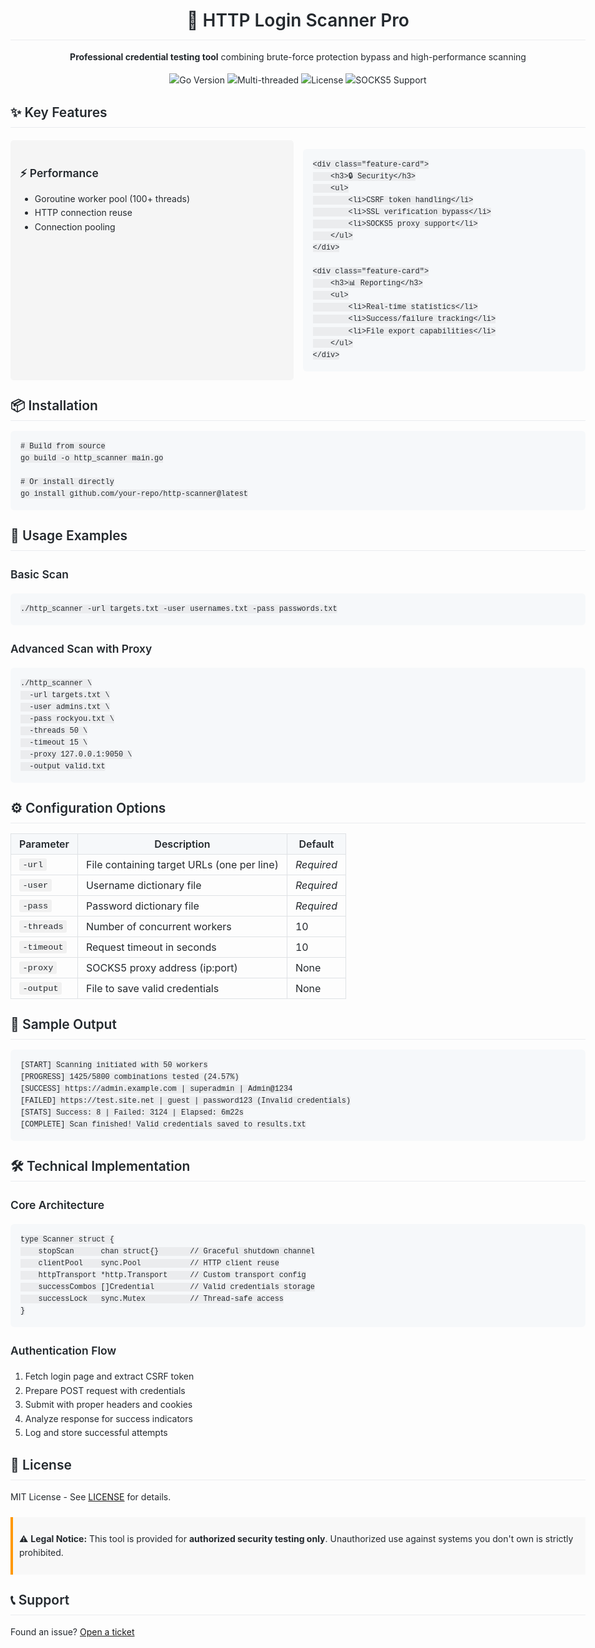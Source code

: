 <!DOCTYPE html>
<html>
<head>
    <meta charset="UTF-8">
    <title>HTTP Login Scanner Pro</title>
    <style>
        body {
            font-family: -apple-system, BlinkMacSystemFont, "Segoe UI", Helvetica, Arial, sans-serif;
            line-height: 1.6;
            color: #24292e;
            max-width: 1012px;
            margin: 0 auto;
            padding: 20px;
        }
        h1, h2, h3 {
            margin-top: 24px;
            margin-bottom: 16px;
            font-weight: 600;
        }
        h1 {
            font-size: 2em;
            border-bottom: 1px solid #eaecef;
            padding-bottom: 0.3em;
        }
        h2 {
            font-size: 1.5em;
            border-bottom: 1px solid #eaecef;
            padding-bottom: 0.3em;
        }
        h3 {
            font-size: 1.25em;
        }
        pre {
            background-color: #f6f8fa;
            border-radius: 6px;
            padding: 16px;
            overflow: auto;
        }
        code {
            font-family: SFMono-Regular, Consolas, "Liberation Mono", Menlo, monospace;
            background-color: rgba(27, 31, 35, 0.05);
            border-radius: 3px;
            padding: 0.2em 0.4em;
            font-size: 85%;
        }
        table {
            border-spacing: 0;
            border-collapse: collapse;
            display: block;
            width: 100%;
            overflow: auto;
            margin-bottom: 16px;
        }
        th {
            font-weight: 600;
            padding: 6px 13px;
            border: 1px solid #dfe2e5;
            background-color: #f6f8fa;
        }
        td {
            padding: 6px 13px;
            border: 1px solid #dfe2e5;
        }
        img {
            max-width: 100%;
            box-sizing: content-box;
            background-color: #fff;
        }
        .center {
            text-align: center;
        }
        .notice {
            background-color: #f8f8f8;
            padding: 10px;
            border-left: 4px solid #ff9800;
            margin: 20px 0;
        }
        .features-grid {
            display: grid;
            grid-template-columns: repeat(auto-fit, minmax(300px, 1fr));
            gap: 15px;
            margin: 20px 0;
        }
        .feature-card {
            background: #f5f5f5;
            padding: 15px;
            border-radius: 5px;
        }
    </style>
</head>
<body>

<h1 class="center">🔐 HTTP Login Scanner Pro</h1>

<p class="center">
    <strong>Professional credential testing tool</strong> combining brute-force protection bypass and high-performance scanning
</p>

<div class="center">
    <img src="https://img.shields.io/badge/Go-1.16%2B-blue" alt="Go Version">
    <img src="https://img.shields.io/badge/Threads-100%2B-green" alt="Multi-threaded">
    <img src="https://img.shields.io/badge/License-MIT-yellow.svg" alt="License">
    <img src="https://img.shields.io/badge/Proxy-SOCKS5-red" alt="SOCKS5 Support">
</div>

<h2>✨ Key Features</h2>

<div class="features-grid">
    <div class="feature-card">
        <h3>⚡ Performance</h3>
        <ul>
            <li>Goroutine worker pool (100+ threads)</li>
            <li>HTTP connection reuse</li>
            <li>Connection pooling</li>
        </ul>
    </div>
    
    <div class="feature-card">
        <h3>🔒 Security</h3>
        <ul>
            <li>CSRF token handling</li>
            <li>SSL verification bypass</li>
            <li>SOCKS5 proxy support</li>
        </ul>
    </div>

    <div class="feature-card">
        <h3>📊 Reporting</h3>
        <ul>
            <li>Real-time statistics</li>
            <li>Success/failure tracking</li>
            <li>File export capabilities</li>
        </ul>
    </div>
</div>

<h2>📦 Installation</h2>

<pre><code># Build from source
go build -o http_scanner main.go

# Or install directly
go install github.com/your-repo/http-scanner@latest</code></pre>

<h2>🚀 Usage Examples</h2>

<h3>Basic Scan</h3>
<pre><code>./http_scanner -url targets.txt -user usernames.txt -pass passwords.txt</code></pre>

<h3>Advanced Scan with Proxy</h3>
<pre><code>./http_scanner \
  -url targets.txt \
  -user admins.txt \
  -pass rockyou.txt \
  -threads 50 \
  -timeout 15 \
  -proxy 127.0.0.1:9050 \
  -output valid.txt</code></pre>

<h2>⚙️ Configuration Options</h2>

<table>
    <thead>
        <tr>
            <th>Parameter</th>
            <th>Description</th>
            <th>Default</th>
        </tr>
    </thead>
    <tbody>
        <tr>
            <td><code>-url</code></td>
            <td>File containing target URLs (one per line)</td>
            <td><em>Required</em></td>
        </tr>
        <tr>
            <td><code>-user</code></td>
            <td>Username dictionary file</td>
            <td><em>Required</em></td>
        </tr>
        <tr>
            <td><code>-pass</code></td>
            <td>Password dictionary file</td>
            <td><em>Required</em></td>
        </tr>
        <tr>
            <td><code>-threads</code></td>
            <td>Number of concurrent workers</td>
            <td>10</td>
        </tr>
        <tr>
            <td><code>-timeout</code></td>
            <td>Request timeout in seconds</td>
            <td>10</td>
        </tr>
        <tr>
            <td><code>-proxy</code></td>
            <td>SOCKS5 proxy address (ip:port)</td>
            <td>None</td>
        </tr>
        <tr>
            <td><code>-output</code></td>
            <td>File to save valid credentials</td>
            <td>None</td>
        </tr>
    </tbody>
</table>

<h2>📝 Sample Output</h2>

<pre><code>[START] Scanning initiated with 50 workers
[PROGRESS] 1425/5800 combinations tested (24.57%)
[SUCCESS] https://admin.example.com | superadmin | Admin@1234
[FAILED] https://test.site.net | guest | password123 (Invalid credentials)
[STATS] Success: 8 | Failed: 3124 | Elapsed: 6m22s
[COMPLETE] Scan finished! Valid credentials saved to results.txt</code></pre>

<h2>🛠️ Technical Implementation</h2>

<h3>Core Architecture</h3>
<pre><code class="language-go">type Scanner struct {
    stopScan      chan struct{}       // Graceful shutdown channel
    clientPool    sync.Pool           // HTTP client reuse
    httpTransport *http.Transport     // Custom transport config
    successCombos []Credential        // Valid credentials storage
    successLock   sync.Mutex          // Thread-safe access
}</code></pre>

<h3>Authentication Flow</h3>
<ol>
    <li>Fetch login page and extract CSRF token</li>
    <li>Prepare POST request with credentials</li>
    <li>Submit with proper headers and cookies</li>
    <li>Analyze response for success indicators</li>
    <li>Log and store successful attempts</li>
</ol>

<h2>📜 License</h2>
<p>MIT License - See <a href="LICENSE">LICENSE</a> for details.</p>

<div class="notice">
    <p>⚠️ <strong>Legal Notice:</strong> This tool is provided for <strong>authorized security testing only</strong>. Unauthorized use against systems you don't own is strictly prohibited.</p>
</div>

<h2>📞 Support</h2>
<p>Found an issue? <a href="https://github.com/your-repo/issues">Open a ticket</a></p>

</body>
</html>